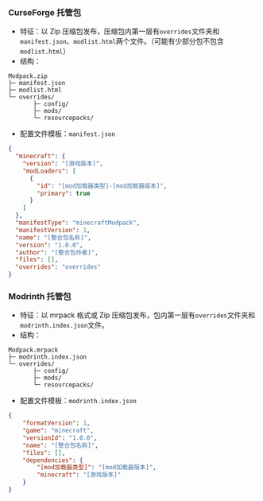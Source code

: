 ### CurseForge 托管包
- 特征：以 Zip 压缩包发布，压缩包内第一层有`overrides`文件夹和`manifest.json`、`modlist.html`两个文件。（可能有少部分包不包含`modlist.html`）  
- 结构：
```
Modpack.zip
├─ manifest.json
├─ modlist.html
└─ overrides/
       ├─ config/
       ├─ mods/
       └─ resourcepacks/
```
- 配置文件模板：`manifest.json`
```json
{
  "minecraft": {
    "version": "[游戏版本]",
    "modLoaders": [
      {
        "id": "[mod加载器类型]-[mod加载器版本]",
        "primary": true
      }
    ]
  },
  "manifestType": "minecraftModpack",
  "manifestVersion": 1,
  "name": "[整合包名称]",
  "version": "1.0.0",
  "author": "[整合包作者]",
  "files": [],
  "overrides": "overrides"
}
```
### Modrinth 托管包
- 特征：以 mrpack 格式或 Zip 压缩包发布，包内第一层有`overrides`文件夹和`modrinth.index.json`文件。
- 结构：
```
Modpack.mrpack
├─ modrinth.index.json
└─ overrides/
       ├─ config/
       ├─ mods/
       └─ resourcepacks/
```
- 配置文件模板：`modrinth.index.json`
```json
{
    "formatVersion": 1,
    "game": "minecraft",
    "versionId": "1.0.0",
    "name": "[整合包名称]",
    "files": [],
    "dependencies": {
        "[mod加载器类型]": "[mod加载器版本]",
        "minecraft": "[游戏版本]"
    }
}
```
